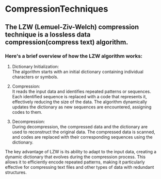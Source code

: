 # CompressionTechniques

## The LZW (Lemuel-Ziv-Welch) compression technique is a lossless data compression(compress text) algorithm.

### Here's a brief overview of how the LZW algorithm works:

1) Dictionary Initialization:<br>
The algorithm starts with an initial dictionary containing individual characters or symbols.

2) Compression:<br>
It reads the input data and identifies repeated patterns or sequences.
Each identified sequence is replaced with a code that represents it, effectively reducing the size of the data.
The algorithm dynamically updates the dictionary as new sequences are encountered, assigning codes to them.

3) Decompression:<br>
During decompression, the compressed data and the dictionary are used to reconstruct the original data.
The compressed data is scanned, and codes are replaced with their corresponding sequences using the dictionary.

The key advantage of LZW is its ability to adapt to the input data, 
creating a dynamic dictionary that evolves during the compression process. 
This allows it to efficiently encode repeated patterns, 
making it particularly effective for compressing text files and other types of data with redundant structures.